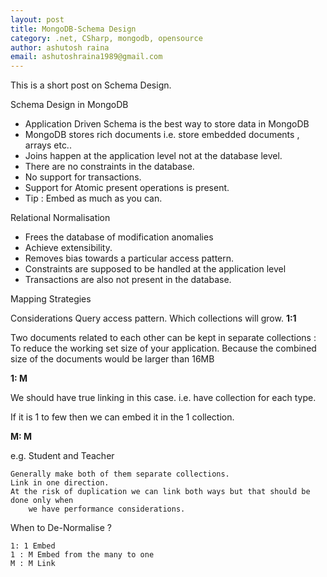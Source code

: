 ```yaml
---
layout: post
title: MongoDB-Schema Design
category: .net, CSharp, mongodb, opensource
author: ashutosh raina
email: ashutoshraina1989@gmail.com
---
```


This is a short post on Schema Design.

Schema Design in MongoDB

*   Application Driven Schema is the best way to store data in MongoDB
*   MongoDB stores rich documents i.e. store embedded documents , arrays etc..
*   Joins happen at the application level not at the database level.
*   There are no constraints in the database.
*   No support for transactions.
*   Support for Atomic present operations is present.
*   Tip : Embed as much as you can.

<!--excerpt-->
Relational Normalisation

*   Frees the database of modification anomalies
*   Achieve extensibility.
*   Removes bias towards a particular access pattern.
*   Constraints are supposed to be handled at the application level
*   Transactions are also not present in the database.

Mapping Strategies

Considerations 
	Query access pattern.
	Which collections will grow.
**1:1**

Two documents related to each other can be kept in separate collections :
	To reduce the working set size of your application.
	Because the combined size of the documents would be larger than 16MB

**1: M**

We should have true linking in this case.
i.e. have collection for each type.

If it is 1 to few then we can embed it in the 1 collection.

**M: M**

e.g. Student and Teacher

	Generally make both of them separate collections. 
	Link in one direction.
	At the risk of duplication we can link both ways but that should be done only when 
		we have performance considerations.

When to De-Normalise ?

	1: 1 Embed
	1 : M Embed from the many to one
	M : M Link